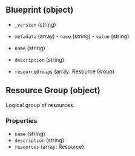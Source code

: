 ## Blueprint (object)

+ `_version` (string)
+ `metadata` (array)
        - `name` (string)
        - `value` (string)

+ `name` (string)
+ `description` (string)
+ `resourceGroups` (array: Resource Group)

## Resource Group (object)

Logical group of resources.

### Properties

+ `name` (string)
+ `description` (string)
+ `resources` (array: Resource)
